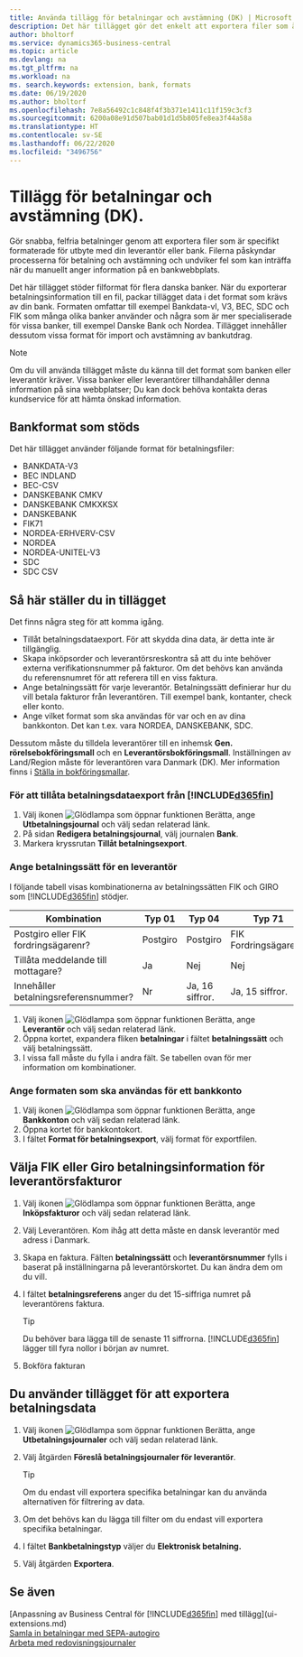 ```yaml
---
title: Använda tillägg för betalningar och avstämning (DK) | Microsoft Docs
description: Det här tillägget gör det enkelt att exportera filer som är förformaterade för att uppfylla bankkraven för elektroniska inlagor.
author: bholtorf
ms.service: dynamics365-business-central
ms.topic: article
ms.devlang: na
ms.tgt_pltfrm: na
ms.workload: na
ms. search.keywords: extension, bank, formats
ms.date: 06/19/2020
ms.author: bholtorf
ms.openlocfilehash: 7e8a56492c1c848f4f3b371e1411c11f159c3cf3
ms.sourcegitcommit: 6200a08e91d507bab01d1d5b805fe8ea3f44a58a
ms.translationtype: HT
ms.contentlocale: sv-SE
ms.lasthandoff: 06/22/2020
ms.locfileid: "3496756"
---
```

# <a name="the-payments-and-reconciliations-dk-extension"></a>Tillägg för betalningar och avstämning (DK).

Gör snabba, felfria betalninger genom att exportera filer som är specifikt formaterade för utbyte med din leverantör eller bank. Filerna påskyndar processerna för betalning och avstämning och undviker fel som kan inträffa när du manuellt anger information på en bankwebbplats.  

Det här tillägget stöder filformat för flera danska banker. När du exporterar betalningsinformation till en fil, packar tillägget data i det format som krävs av din bank. Formaten omfattar till exempel Bankdata-vl, V3, BEC, SDC och FIK som många olika banker använder och några som är mer specialiserade för vissa banker, till exempel Danske Bank och Nordea. Tillägget innehåller dessutom vissa format för import och avstämning av bankutdrag.  

> [!Note]
> Om du vill använda tillägget måste du känna till det format som banken eller leverantör kräver. Vissa banker eller leverantörer tillhandahåller denna information på sina webbplatser; Du kan dock behöva kontakta deras kundservice för att hämta önskad information.  

## <a name="supported-bank-formats"></a>Bankformat som stöds
Det här tillägget använder följande format för betalningsfiler:  

* BANKDATA-V3  
* BEC INDLAND  
* BEC-CSV  
* DANSKEBANK CMKV  
* DANSKEBANK CMKXKSX  
* DANSKEBANK  
* FIK71  
* NORDEA-ERHVERV-CSV  
* NORDEA  
* NORDEA-UNITEL-V3  
* SDC  
* SDC CSV  

## <a name="to-set-up-the-extension"></a>Så här ställer du in tillägget

Det finns några steg för att komma igång.  

* Tillåt betalningsdataexport. För att skydda dina data, är detta inte är tillgänglig.  
* Skapa inköpsorder och leverantörsreskontra så att du inte behöver externa verifikationsnummer på fakturor. Om det behövs kan använda du referensnumret för att referera till en viss faktura.  
* Ange betalningssätt för varje leverantör. Betalningssätt definierar hur du vill betala fakturor från leverantören. Till exempel bank, kontanter, check eller konto.  
* Ange vilket format som ska användas för var och en av dina bankkonton. Det kan t.ex. vara NORDEA, DANSKEBANK, SDC.  

Dessutom måste du tilldela leverantörer till en inhemsk **Gen. rörelsebokföringsmall** och en **Leverantörsbokföringsmall**. Inställningen av Land/Region måste för leverantören vara Danmark (DK). Mer information finns i [Ställa in bokföringsmallar](finance-posting-groups.md).  

### <a name="to-allow-d365fin-to-export-payment-data"></a>För att tillåta betalningsdataexport från [!INCLUDE[d365fin](includes/d365fin_md.md)]

1. Välj ikonen ![Glödlampa som öppnar funktionen Berätta](media/ui-search/search_small.png "Berätta vad du vill göra"), ange **Utbetalningsjournal** och välj sedan relaterad länk.  
2. På sidan **Redigera betalningsjournal**, välj journalen **Bank**.  
3. Markera kryssrutan **Tillåt betalningsexport**.  

### <a name="to-specify-a-payment-method-for-a-vendor"></a>Ange betalningssätt för en leverantör

I följande tabell visas kombinationerna av betalningssätten FIK och GIRO som [!INCLUDE[d365fin](includes/d365fin_md.md)] stödjer.

|Kombination|Typ 01 | Typ 04 | Typ 71 | Typ 73 |
|----|--------|---------|---------|---------|
|Postgiro eller FIK fordringsägarenr? | Postgiro | Postgiro | FIK Fordringsägarenr. | FIK Fordringsägarenr.|
|Tillåta meddelande till mottagare? | Ja |Nej |Nej | Ja |
|Innehåller betalningsreferensnummer? | Nr | Ja, 16 siffror. | Ja, 15 siffror. | Nej|

1. Välj ikonen ![Glödlampa som öppnar funktionen Berätta](media/ui-search/search_small.png "Berätta vad du vill göra"), ange **Leverantör** och välj sedan relaterad länk.  
2. Öppna kortet, expandera fliken **betalningar** i fältet **betalningssätt** och välj betalningssätt.  
3. I vissa fall måste du fylla i andra fält. Se tabellen ovan för mer information om kombinationer.  

### <a name="to-specify-the-format-to-use-for-a-bank-account"></a>Ange formaten som ska användas för ett bankkonto

1. Välj ikonen ![Glödlampa som öppnar funktionen Berätta](media/ui-search/search_small.png "Berätta vad du vill göra"), ange **Bankkonton** och välj sedan relaterad länk.  
2. Öppna kortet för bankkontokort.  
3. I fältet **Format för betalningsexport**, välj format för exportfilen.  

## <a name="choosing-the-fik-or-giro-payment-information-for-vendor-invoices"></a>Välja FIK eller Giro betalningsinformation för leverantörsfakturor

1. Välj ikonen ![Glödlampa som öppnar funktionen Berätta](media/ui-search/search_small.png "Berätta vad du vill göra"), ange **Inköpsfakturor** och välj sedan relaterad länk.
2. Välj Leverantören. Kom ihåg att detta måste en dansk leverantör med adress i Danmark.
3. Skapa en faktura. Fälten **betalningssätt** och **leverantörsnummer** fylls i baserat på inställningarna på leverantörskortet. Du kan ändra dem om du vill.
4. I fältet **betalningsreferens** anger du det 15-siffriga numret på leverantörens faktura.  

    > [!Tip]
    > Du behöver bara lägga till de senaste 11 siffrorna. [!INCLUDE[d365fin](includes/d365fin_md.md)] lägger till fyra nollor i början av numret.  

5. Bokföra fakturan

## <a name="to-use-the-extension-to-export-payment-data"></a>Du använder tillägget för att exportera betalningsdata

1. Välj ikonen ![Glödlampa som öppnar funktionen Berätta](media/ui-search/search_small.png "Berätta vad du vill göra"), ange **Utbetalningsjournaler** och välj sedan relaterad länk.  
2. Välj åtgärden **Föreslå betalningsjournaler för leverantör**.  

    > [!Tip]
    > Om du endast vill exportera specifika betalningar kan du använda alternativen för filtrering av data.  

3. Om det behövs kan du lägga till filter om du endast vill exportera specifika betalningar.  
4. I fältet **Bankbetalningstyp** väljer du **Elektronisk betalning.**  
5. Välj åtgärden **Exportera**.  

## <a name="see-also"></a>Se även

[Anpassning av Business Central för [!INCLUDE[d365fin](includes/d365fin_md.md)] med tillägg](ui-extensions.md)  
[Samla in betalningar med SEPA-autogiro](finance-collect-payments-with-sepa-direct-debit.md)  
[Arbeta med redovisningsjournaler](ui-work-general-journals.md)  

